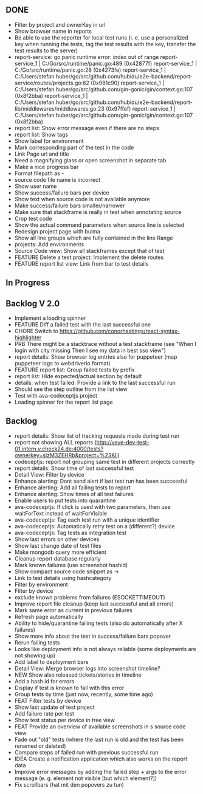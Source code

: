 ## DONE
- Filter by project and ownerKey in url
- Show browser name in reports
- Be able to use the reporter for local test runs (i. e. use a personalized key when running the tests, tag the test results with the key, transfer the test results to the server)
- report-service: go panic
  runtime error: index out of range
  report-service_1      | C:/Go/src/runtime/panic.go:489 (0x42877f)
  report-service_1      | C:/Go/src/runtime/panic.go:28 (0x4273fe)
  report-service_1      | C:/Users/stefan.huber/go/src/github.com/hubidu/e2e-backend/report-service/routes/projects.go:62 (0x981c90)
  report-service_1      | C:/Users/stefan.huber/go/src/github.com/gin-gonic/gin/context.go:107 (0x8f2bba)
  report-service_1      | C:/Users/stefan.huber/go/src/github.com/hubidu/e2e-backend/report-lib/middlewares/middlewares.go:23 (0x97ffef)
  report-service_1      | C:/Users/stefan.huber/go/src/github.com/gin-gonic/gin/context.go:107 (0x8f2bba)
- report list: Show error message even if there are no steps
- report list: Show tags
- Show label for environment
- Mark corresponding part of the test in the code
- Link Page url and title
- Need a magnifying glass or open screenshot in separate tab
- Make a nice progress bar
- Format filepath as <filename> - <path>
- source code file name is incorrect
- Show user name
- Show success/failure bars per device
- Show text when source code is not available anymore
- Make success/failure bars smaller/narrower
- Make sure that stackframe is really in test when annotating source
- Crop test code
- Show the actual command parameters when source line is selected
- Redesign project page with bulma
- Show all line groups which are fully contained in the line Range
- projects: Add environments
- Source Code view: Show all stackframes except that of test
- FEATURE Delete a test project: Implement the delete routes
- FEATURE report list view: Link from bar to test details

## In Progress


## Backlog V 2.0

- Implement a loading spinner
- FEATURE Diff a failed test with the last successful one
- CHORE Switch to https://github.com/conorhastings/react-syntax-highlighter
- PRB There might be a stacktrace without a test stackframe (see "When I login with city missing Then I see my data in best sso view")
- report details: Show browser log entries also for puppeteer (map puppeteer logs to webdriverio format)
- FEATURE report list: Group failed tests by prefix
- report list: Hide expected/actual section by default
- details: when test failed: Provide a link to the last successful run
- Should see the step outline from the list view
- Test with ava-codeceptjs project
- Loading spinner for the report list page

## Backlog
- report details: Show list of tracking requests made during test run
- report not showing ALL reports (http://veve-dev-test-01.intern.v.check24.de:4000/tests?ownerkey=sIzM3ZEHRb&project=%23All)
- codeceptjs: report not grouping same test in different projects correctly
- report details: Show time of last successful test
- Detail View: Filter by device
- Enhance alerting: Dont send alert if last test run has been successful
- Enhance alerting: Add all failing tests to report
- Enhance alerting: Show times of all test failures
- Enable users to put tests into quarantine
- ava-codeceptjs: If click is used with two parameters, then use waitForText instead of waitForVisible
- ava-codeceptjs: Tag each test run with a unique identifier
- ava-codeceptjs: Automatically retry test on a (different?) device
- ava-codeceptjs: Tag tests as integration test
- Show last errors on other devices
- Show last change date of test files
- Make mongodb query more efficient
- Cleanup report database regularly
- Mark known failures (use screenshot hashid)
- Show compact source code snippet as <line in test> -> <line in page object>
- Link to test details using hashcategory
- Filter by environment
- Filter by device
- exclude known problems from failures (ESOCKETTIMEOUT)
- Improve report file cleanup (keep last successful and all errors)
- Mark same error as current in previous failures
- Refresh page automatically
- Ability to hide/quarantine failing tests (also do automatically after X failures)
- Show more info about the test in success/failure bars popover
- Rerun failing tests
- Looks like deployment info is not always reliable (some deployments are not showing up)
- Add label to deployment bars
- Detail View: Merge browser logs into screenshot timeline?
- NEW Show also released tickets/stories in timeline
- Add a hash id for errors
- Display if test is known to fail with this error
- Group tests by time (just now, recently, some time ago)
- FEAT Filter tests by device
- Show last update of test project
- Add failure rate per test
- Show test status per device in tree view
- FEAT Provide an overview of available screenshots in s source code view
- Fade out "old" tests (where the last run is old and the test has been renamed or deleted)
- Compare steps of failed run with previous successful run
- IDEA Create a notification application which also works on the report data
- Improve error messages by adding the failed step + args to the error message (e. g. element not visible [but which element?])
- Fix scrollbars (hat mit den popovers zu tun)
